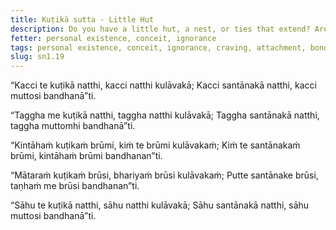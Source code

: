 ```yaml
---
title: Kuṭikā sutta - Little Hut
description: Do you have a little hut, a nest, or ties that extend? Are you freed from bondage?
fetter: personal existence, conceit, ignorance
tags: personal existence, conceit, ignorance, craving, attachment, bondage, freedom, sn, sn1-11, sn1
slug: sn1.19
---
```


“Kacci te kuṭikā natthi,
kacci natthi kulāvakā;
Kacci santānakā natthi,
kacci muttosi bandhanā”ti.

“Taggha me kuṭikā natthi,
taggha natthi kulāvakā;
Taggha santānakā natthi,
taggha muttomhi bandhanā”ti.

“Kintāhaṁ kuṭikaṁ brūmi,
kiṁ te brūmi kulāvakaṁ;
Kiṁ te santānakaṁ brūmi,
kintāhaṁ brūmi bandhanan”ti.

“Mātaraṁ kuṭikaṁ brūsi,
bhariyaṁ brūsi kulāvakaṁ;
Putte santānake brūsi,
taṇhaṁ me brūsi bandhanan”ti.

“Sāhu te kuṭikā natthi,
sāhu natthi kulāvakā;
Sāhu santānakā natthi,
sāhu muttosi bandhanā”ti.
